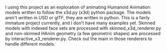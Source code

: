 I using this project as an exploration of animating Humanoid Animation models written to follow the x3d.py (x3d) python package.  The models aren't written in USD or glTF, they are written in python.  This is a fairly immature project currently, and I don't have many examples yet.  Skinned models with indexed face sets are processed with skinned_x3d_renderer.py and non-skinned HAnim geometry (a few geometric shapes) are processed by interactive_x3_renderer.py.  Check out the main in those renderers to handle different models.
